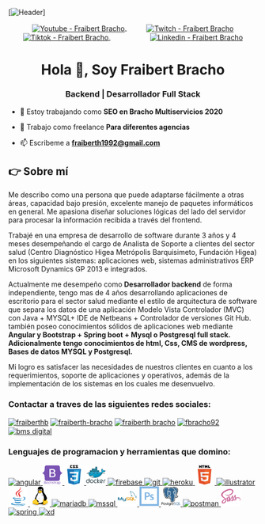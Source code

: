 
[![Header](https://media-exp1.licdn.com/dms/image/C4E16AQHin5DpL9Igrg/profile-displaybackgroundimage-shrink_200_800/0/1641412386057?e=1646870400&v=beta&t=_axLTnvwQwstViM5WqMMN_hvxRV9uRoxLDGx0Sr4IfI "Header")]

<p align="center">
    <a href="https://www.youtube.com/channel/UCny_iN51JMuD-GNnhZXSPmA" target="blank" style="margin: 0 20px;">
      <img align="center" src="https://simpleicons.org/icons/youtube.svg" alt="Youtube - Fraibert Bracho" height="28px" width="28px" />
    </a>
    <a href="https://twitter.com/FraiberthB" target="blank" style="margin: 0 20px;">
      <img align="center" src="https://simpleicons.org/icons/twitch.svg" alt="Twitch - Fraibert Bracho" height="28px" width="28px" />
    </a>
    <a href="https://tiktok.com/@fraiberthbracho" target="blank" style="margin: 0 20px;">
      <img align="center" src="https://simpleicons.org/icons/tiktok.svg" alt="Tiktok - Fraibert Bracho" height="28px" width="28px" />
    </a>
    <a href="https://instagram.com/fbracho92" target=""blank" style="margin: 0 20px; >
      <img align="center" src="https://simpleicons.org/icons/instagram.svg" alt="Instagram - Fraibert Bracho" height="28px" width="28px" />
    </a>
    <a href="www.linkedin.com/in/fraiberth-bracho" target="blank" style="margin: 0 20px;">
      <img align="center" src="https://simpleicons.org/icons/linkedin.svg" alt="Linkedin - Fraibert Bracho" height="28px" width="28px" />
    </a>
</p>

<h1 align="center">Hola 👋, Soy Fraibert Bracho</h1>
<h3 align="center">Backend | Desarrollador Full Stack</h3>

- 🔭 Estoy trabajando como **SEO en Bracho Multiservicios 2020**

- 🤝 Trabajo como freelance **Para diferentes agencias**

- 📫 Escribeme a **fraiberth1992@gmail.com**


## 👉 Sobre mí
Me describo como una persona que puede adaptarse fácilmente a otras áreas, capacidad bajo presión, excelente manejo de paquetes informáticos en general. Me apasiona diseñar soluciones lógicas del lado del servidor para procesar la información recibida a través del frontend.

Trabajé en una empresa de desarrollo de software durante 3 años y 4 meses desempeñando el cargo de Analista de Soporte a clientes del sector salud (Centro Diagnóstico Higea Metrópolis Barquisimeto, Fundación Higea) en los siguientes sistemas: aplicaciones web, sistemas administrativos ERP Microsoft Dynamics GP 2013 e integrados.

Actualmente me desempeño como **Desarrollador backend** de forma independiente, tengo mas de 4 años desarrollando aplicaciones de escritorio para el sector salud mediante el estilo de arquitectura de software que separa los datos de una aplicación Modelo Vista Controlador (MVC) con Java + MYSQL+ IDE de Netbeans + Controlador de versiones Git Hub. también poseo conocimientos sólidos de aplicaciones web mediante **Angular y Bootstrap + Spring boot + Mysql o Postgresql full stack. Adicionalmente tengo conocimientos de html, Css, CMS de wordpress, Bases de datos MYSQL y Postgresql.**

Mi logro es satisfacer las necesidades de nuestros clientes en cuanto a los requerimientos, soporte de aplicaciones y operativos, además de la implementación de los sistemas en los cuales me desenvuelvo.


<h3 align="left">Contactar a traves de las siguientes redes sociales:</h3>
<p align="left">
<a href="https://twitter.com/fraiberthb" target="blank"><img align="center" src="https://raw.githubusercontent.com/rahuldkjain/github-profile-readme-generator/master/src/images/icons/Social/twitter.svg" alt="fraiberthb" height="30" width="40" /></a>
<a href="https://linkedin.com/in/fraiberth-bracho" target="blank"><img align="center" src="https://raw.githubusercontent.com/rahuldkjain/github-profile-readme-generator/master/src/images/icons/Social/linked-in-alt.svg" alt="fraiberth-bracho" height="30" width="40" /></a>
<a href="https://fb.com/fraiberth bracho" target="blank"><img align="center" src="https://raw.githubusercontent.com/rahuldkjain/github-profile-readme-generator/master/src/images/icons/Social/facebook.svg" alt="fraiberth bracho" height="30" width="40" /></a>
<a href="https://instagram.com/fbracho92" target="blank"><img align="center" src="https://raw.githubusercontent.com/rahuldkjain/github-profile-readme-generator/master/src/images/icons/Social/instagram.svg" alt="fbracho92" height="30" width="40" /></a>
<a href="https://www.youtube.com/c/bms digital" target="blank"><img align="center" src="https://raw.githubusercontent.com/rahuldkjain/github-profile-readme-generator/master/src/images/icons/Social/youtube.svg" alt="bms digital" height="30" width="40" /></a>
</p>

<h3 align="left">Lenguajes de programacion y herramientas que domino:</h3>
<p align="left"> <a href="https://angular.io" target="_blank" rel="noreferrer"> <img src="https://angular.io/assets/images/logos/angular/angular.svg" alt="angular" width="40" height="40"/> </a> <a href="https://getbootstrap.com" target="_blank" rel="noreferrer"> <img src="https://raw.githubusercontent.com/devicons/devicon/master/icons/bootstrap/bootstrap-plain-wordmark.svg" alt="bootstrap" width="40" height="40"/> </a> <a href="https://www.w3schools.com/css/" target="_blank" rel="noreferrer"> <img src="https://raw.githubusercontent.com/devicons/devicon/master/icons/css3/css3-original-wordmark.svg" alt="css3" width="40" height="40"/> </a> <a href="https://www.docker.com/" target="_blank" rel="noreferrer"> <img src="https://raw.githubusercontent.com/devicons/devicon/master/icons/docker/docker-original-wordmark.svg" alt="docker" width="40" height="40"/> </a> <a href="https://firebase.google.com/" target="_blank" rel="noreferrer"> <img src="https://www.vectorlogo.zone/logos/firebase/firebase-icon.svg" alt="firebase" width="40" height="40"/> </a> <a href="https://git-scm.com/" target="_blank" rel="noreferrer"> <img src="https://www.vectorlogo.zone/logos/git-scm/git-scm-icon.svg" alt="git" width="40" height="40"/> </a> <a href="https://heroku.com" target="_blank" rel="noreferrer"> <img src="https://www.vectorlogo.zone/logos/heroku/heroku-icon.svg" alt="heroku" width="40" height="40"/> </a> <a href="https://www.w3.org/html/" target="_blank" rel="noreferrer"> <img src="https://raw.githubusercontent.com/devicons/devicon/master/icons/html5/html5-original-wordmark.svg" alt="html5" width="40" height="40"/> </a> <a href="https://www.adobe.com/in/products/illustrator.html" target="_blank" rel="noreferrer"> <img src="https://www.vectorlogo.zone/logos/adobe_illustrator/adobe_illustrator-icon.svg" alt="illustrator" width="40" height="40"/> </a> <a href="https://www.java.com" target="_blank" rel="noreferrer"> <img src="https://raw.githubusercontent.com/devicons/devicon/master/icons/java/java-original.svg" alt="java" width="40" height="40"/> </a> <a href="https://www.linux.org/" target="_blank" rel="noreferrer"> <img src="https://raw.githubusercontent.com/devicons/devicon/master/icons/linux/linux-original.svg" alt="linux" width="40" height="40"/> </a> <a href="https://mariadb.org/" target="_blank" rel="noreferrer"> <img src="https://www.vectorlogo.zone/logos/mariadb/mariadb-icon.svg" alt="mariadb" width="40" height="40"/> </a> <a href="https://www.microsoft.com/en-us/sql-server" target="_blank" rel="noreferrer"> <img src="https://www.svgrepo.com/show/303229/microsoft-sql-server-logo.svg" alt="mssql" width="40" height="40"/> </a> <a href="https://www.mysql.com/" target="_blank" rel="noreferrer"> <img src="https://raw.githubusercontent.com/devicons/devicon/master/icons/mysql/mysql-original-wordmark.svg" alt="mysql" width="40" height="40"/> </a> <a href="https://www.photoshop.com/en" target="_blank" rel="noreferrer"> <img src="https://raw.githubusercontent.com/devicons/devicon/master/icons/photoshop/photoshop-line.svg" alt="photoshop" width="40" height="40"/> </a> <a href="https://www.postgresql.org" target="_blank" rel="noreferrer"> <img src="https://raw.githubusercontent.com/devicons/devicon/master/icons/postgresql/postgresql-original-wordmark.svg" alt="postgresql" width="40" height="40"/> </a> <a href="https://postman.com" target="_blank" rel="noreferrer"> <img src="https://www.vectorlogo.zone/logos/getpostman/getpostman-icon.svg" alt="postman" width="40" height="40"/> </a> <a href="https://sass-lang.com" target="_blank" rel="noreferrer"> <img src="https://raw.githubusercontent.com/devicons/devicon/master/icons/sass/sass-original.svg" alt="sass" width="40" height="40"/> </a> <a href="https://spring.io/" target="_blank" rel="noreferrer"> <img src="https://www.vectorlogo.zone/logos/springio/springio-icon.svg" alt="spring" width="40" height="40"/> </a> <a href="https://www.adobe.com/products/xd.html" target="_blank" rel="noreferrer"> <img src="https://cdn.worldvectorlogo.com/logos/adobe-xd.svg" alt="xd" width="40" height="40"/> </a> </p>

